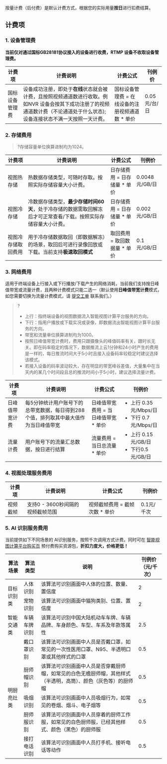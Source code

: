 按量计费（后付费）是默认计费方式，根据您的实际用量**按日**进行扣费结算。

## 计费项

### 1. 设备管理费

**当前仅对通过国标GB28181协议接入的设备进行收费，RTMP 设备不收取设备管理费。**

| 计费项| 计费说明| 计费公式 |刊例价 |
|---------|---------|---------|---------|
| 国标设备管理费 | 设备成功注册，即处于**在线**状态就会被计费，且按照视频通道数进行收取。例如NVR 设备会按其下成功注册了的视频通道数计费（不论通道处于什么状态);设备连接状态不满一天按照一天计费。 | 国标设备管理费 = 在线设备的注册视频通道数 \* 单价 | 0.05元/台/日 |

### 2. 存储费用

> ?存储容量单位换算进制均为1024。

| 计费项| 计费说明| 计费公式 |刊例价 |
|---------|---------|---------|---------|
| 视图热存储 |热数据存储类型，可随时存取。按照实际存储容量大小计费。| 日存储费用 = 日存储量 \* 单价 | 0.0048元/GB/日 |
| 视图冷存储 |冷数据存储类型，**最少存储时间60天**，处于冷存储的数据需取回解冻后才可正常查看/下载。按照实际存储容量大小计费。| 日存储费用 = 日存储量 \* 单价 | 0.002元/GB/日 |
| 视图冷存储取回费用 |用于冷存储数据取回（即数据解冻）的场景，取回后可进行录像回放或下载。当前支持**极速取回模式**| 取回费用 = 取回数据量 \* 单价 | 0.1元/GB/日 |

### 3. 网络费用

适用于终端设备上行接入或下行播放/下载产生的网络消耗，当前我们支持按日峰值带宽或流量计费，且两种计费模式只能二选一（默认使用**日峰值带宽计费**模式，如您需要切换为流量计费模式，请 [提交工单](https://console.cloud.tencent.com/workorder/category) 联系我们。）
>?
> - 上行：指终端设备的视图数据流入智能视图计算平台服务的方向。
> - 下行：指用户播放或下载实况或录像，即数据流出智能视图计算平台服务的方向。
> - 带宽和流量单位换算进制均为1000。
> - 按照日峰值带宽计费时，费用只跟摄像头的峰值码率有关，跟时长无关。即在码率稳定的情况下，数据推流上云1分钟和24小时产生的费用是一样的，每日推流时间大于5小时且接入设备码率较稳定时建议选择该模式。
> - 若接入设备的码率波动较大，存在明显的带宽峰谷差值，大量集中在当天内的某几个时间段且总的推流时间小于5小时，建议选择流量计费。
> 

| 计费项| 计费说明| 计费公式 |刊例价 |
|---------|---------|---------|---------|
| 日峰值带宽计费 |每5分钟统计用户账号下的总带宽数据，每日得到288个值，排列取其中最大值作为当日峰值带宽| 日峰值带宽费用 = 当日峰值带宽 \* 单价 | <ul style="margin: 0;"><li>上行 0.35元/Mbps/日</li><li>下行 0.7元/Mbps/日</li></ul>|
| 流量计费 |用户账号下的流量汇总数据，按日进行结算| 流量费用 = 当日总流量 \* 单价 |<ul style="margin: 0;"><li>上行 0.15元/GB/日</li><li>下行0.5元/GB/日</li></ul> |

### 4. 视图处理服务费用

| 计费项| 计费说明| 计费公式 | 刊例价 |
|---------|---------|---------|---------|
| 视频截帧 |支持0 - 3600秒间隔的视频截帧范围| 视频截帧费用 = 截帧次数 \* 单价 | 0.1元/千次 |

### 5. AI 识别服务费用

当前提供如下不同场景的 AI识别服务，按照千次调用方式计费。同时可在 [智能视图计算平台购买页](https://buy.cloud.tencent.com/iss) 预付费购买资源包，**折扣力度大，价格更低！**
<table>
<thead>
<tr><th>算法场景</th><th>算法类型</th><th>说明</th><th>刊例价（元/千次）</th></tr>
</thead>
<tbody>
<tr><td rowspan=2>目标识别类</td><td>人体识别</td><td>该算法可识别画面中人体的位置、数量、置信度</td><td>2</td></tr>
<tr><td>宠物识别</td><td>该算法可识别画面中猫狗类别、位置、置信度</td><td>2</td></tr>
<tr><td rowspan=1>智能交通类</td><td>车辆车牌识别</td><td>该算法可识别中国大陆机动车车牌、车辆品牌、车身颜色、车型、车系及年款等属性</td><td>2.5</td></tr>
<tr><td rowspan=5>明厨亮灶类</td><td>戴口罩识别</td><td>该算法可识别画面中人员是否戴口罩，如常见的一次性医用口罩、N95、半透明口罩或其他样式的口罩</td><td>0.5</td></tr>
<tr><td>厨师帽识别</td><td>该算法可识别画面中人员是否穿戴厨师帽，如常见的白色无檐厨师帽，其他样式（半透明，高筒）、颜色（灰色等）的厨师帽</td><td>0.5</td></tr>
<tr><td>吸烟识别</td><td>该算法可识别画面中人员吸烟行为，如常见的卷烟、烟斗、电子烟等</td><td>0.5</td></tr>
<tr><td>厨师服识别</td><td>该算法可识别画面中人员穿着的厨师工作服，如常见的白色厨师服，已经其他样式、颜色（黑色）的厨师服</td><td>0.5</td></tr>
<tr><td>接打电话识别</td><td>该算法可识别画面中人员打手机、接听电话等动作</td><td>0.5</td></tr>
</tbody></table>


